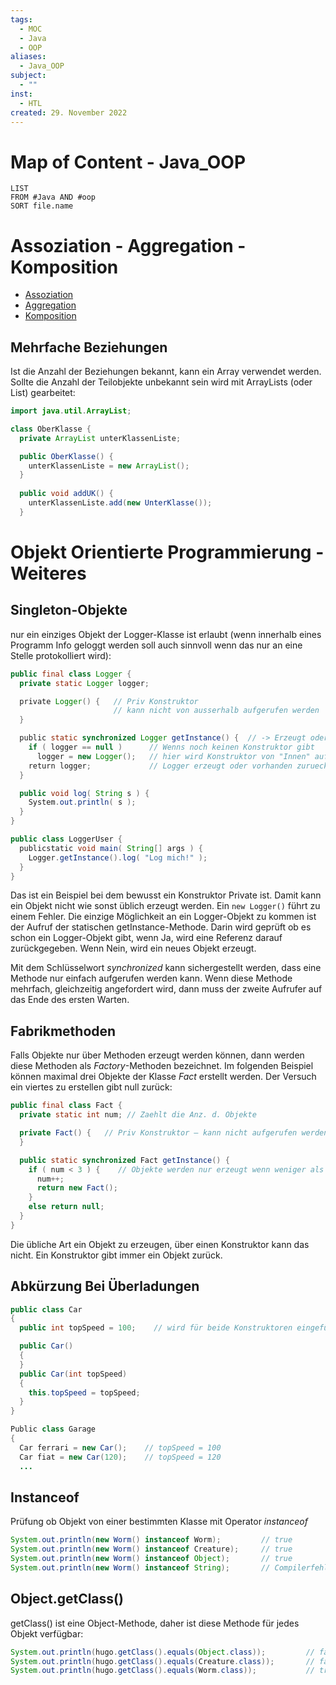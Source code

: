 ```yaml
---
tags:
  - MOC
  - Java
  - OOP
aliases:
  - Java_OOP
subject:
  - ""
inst:
  - HTL
created: 29. November 2022
---
```


# Map of Content - Java_OOP

```dataview
LIST
FROM #Java AND #oop
SORT file.name
 ```

# Assoziation - Aggregation - Komposition

- [Assoziation](../Assoziation.md)
- [Aggregation](../Aggregation.md)
- [Komposition](../Komposition.md)

## Mehrfache Beziehungen

Ist die Anzahl der Beziehungen bekannt, kann ein Array verwendet werden. Sollte die Anzahl der Teilobjekte unbekannt sein wird mit ArrayLists (oder List) gearbeitet:

```java
import java.util.ArrayList;

class OberKlasse {
  private ArrayList unterKlassenListe;

  public OberKlasse() {
    unterKlassenListe = new ArrayList();
  }
  
  public void addUK() {
    unterKlassenListe.add(new UnterKlasse());
  }
```

# Objekt Orientierte Programmierung - Weiteres

## Singleton-Objekte

nur ein einziges Objekt der Logger-Klasse ist erlaubt (wenn innerhalb eines Programm Info geloggt werden soll auch sinnvoll wenn das nur an eine Stelle protokolliert wird):

```java
public final class Logger {
  private static Logger logger;

  private Logger() {   // Priv Konstruktor
      				   // kann nicht von ausserhalb aufgerufen werden
  }

  public static synchronized Logger getInstance() {  // -> Erzeugt oder gibt zurueck
    if ( logger == null )	   // Wenns noch keinen Konstruktor gibt
      logger = new Logger();   // hier wird Konstruktor von "Innen" aufgerufen
    return logger;			   // Logger erzeugt oder vorhanden zurueck
  }

  public void log( String s ) {
    System.out.println( s );
  }
}

public class LoggerUser {
  publicstatic void main( String[] args ) {
    Logger.getInstance().log( "Log mich!" );
  }
}
```

Das ist ein Beispiel bei dem bewusst ein Konstruktor Private ist. Damit kann ein Objekt nicht wie sonst üblich erzeugt werden. Ein `new Logger()` führt zu einem Fehler. Die einzige Möglichkeit an ein Logger-Objekt zu kommen ist der Aufruf der statischen getInstance-Methode. Darin wird geprüft ob es schon ein Logger-Objekt gibt, wenn Ja, wird eine Referenz darauf zurückgegeben. Wenn Nein, wird ein neues Objekt erzeugt.

Mit dem Schlüsselwort *synchronized* kann sichergestellt werden, dass eine Methode nur einfach aufgerufen werden kann. Wenn diese Methode mehrfach, gleichzeitig angefordert wird, dann muss der zweite Aufrufer auf das Ende des ersten Warten.

## Fabrikmethoden

Falls Objekte nur über Methoden erzeugt werden können, dann werden diese Methoden als *Factory*-Methoden bezeichnet. Im folgenden Beispiel können maximal drei Objekte der Klasse *Fact* erstellt werden. Der Versuch ein viertes zu erstellen gibt null zurück:

```java
public final class Fact {
  private static int num; // Zaehlt die Anz. d. Objekte

  private Fact() {   // Priv Konstruktor – kann nicht aufgerufen werden
  }

  public static synchronized Fact getInstance() {
    if ( num < 3 ) {	// Objekte werden nur erzeugt wenn weniger als 3
      num++;
	  return new Fact();
    }
    else return null;
  }
}
```

Die übliche Art ein Objekt zu erzeugen, über einen Konstruktor kann das nicht. Ein Konstruktor gibt immer ein Objekt zurück.

## Abkürzung Bei Überladungen

```java
public class Car
{
  public int topSpeed = 100;    // wird für beide Konstruktoren eingefügt

  public Car()
  {
  }
  public Car(int topSpeed)
  {
    this.topSpeed = topSpeed;
  }
}

Public class Garage
{
  Car ferrari = new Car();    // topSpeed = 100
  Car fiat = new Car(120);    // topSpeed = 120
  ...
```

## Instanceof

Prüfung ob Objekt von einer bestimmten Klasse mit Operator *instanceof*

```java
System.out.println(new Worm() instanceof Worm);         // true
System.out.println(new Worm() instanceof Creature);     // true
System.out.println(new Worm() instanceof Object);       // true
System.out.println(new Worm() instanceof String);       // Compilerfehler
```

## Object.getClass()

getClass() ist eine Object-Methode, daher ist diese Methode für jedes Objekt verfügbar:

```java
System.out.println(hugo.getClass().equals(Object.class));         // false
System.out.println(hugo.getClass().equals(Creature.class));       // false
System.out.println(hugo.getClass().equals(Worm.class));           // true (hugo = Wurm)
```

